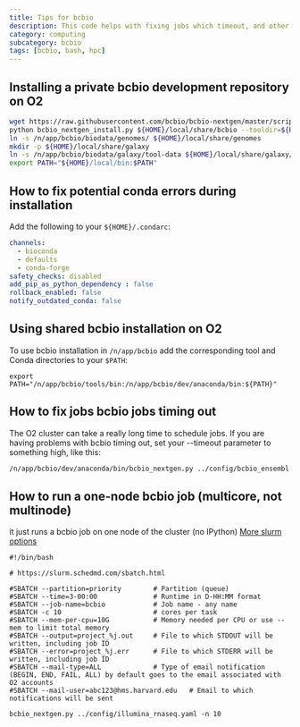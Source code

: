 ```yaml
---
title: Tips for bcbio
description: This code helps with fixing jobs which timeout, and other general tips
category: computing
subcategory: bcbio
tags: [bcbio, bash, hpc]
---
```


## Installing a private bcbio development repository on O2
```bash
wget https://raw.githubusercontent.com/bcbio/bcbio-nextgen/master/scripts/bcbio_nextgen_install.py
python bcbio_nextgen_install.py ${HOME}/local/share/bcbio --tooldir=${HOME}/local --nodata
ln -s /n/app/bcbio/biodata/genomes/ ${HOME}/local/share/genomes
mkdir -p ${HOME}/local/share/galaxy
ln -s /n/app/bcbio/biodata/galaxy/tool-data ${HOME}/local/share/galaxy/tool-data
export PATH="${HOME}/local/bin:$PATH"
```

## How to fix potential conda errors during installation
Add the following to your `${HOME}/.condarc`:
```yaml
channels:
  - bioconda
  - defaults
  - conda-forge
safety_checks: disabled
add_pip_as_python_dependency : false
rollback_enabled: false
notify_outdated_conda: false
```

## Using shared bcbio installation on O2
To use bcbio installation in `/n/app/bcbio` add the corresponding tool and Conda directories to your `$PATH`:
```shell
export PATH="/n/app/bcbio/tools/bin:/n/app/bcbio/dev/anaconda/bin:${PATH}"
```

## How to fix jobs bcbio jobs timing out
The O2 cluster can take a really long time to schedule jobs. If you are having problems with bcbio timing out, set your --timeout parameter to something high, like this:
```bash
/n/app/bcbio/dev/anaconda/bin/bcbio_nextgen.py ../config/bcbio_ensembl.yaml -n 72 -t ipython -s slurm -q short -r --tag feany --timeout 6000 -t 0-11:00
```

## How to run a one-node bcbio job (multicore, not multinode)
it just runs a bcbio job on one node of the cluster (no IPython)
[More slurm options](https://wiki.rc.hms.harvard.edu/display/O2/Using+Slurm+Basic#UsingSlurmBasic-sbatchoptionsquickreference)

```
#!/bin/bash

# https://slurm.schedmd.com/sbatch.html

#SBATCH --partition=priority        # Partition (queue)
#SBATCH --time=3-00:00              # Runtime in D-HH:MM format
#SBATCH --job-name=bcbio            # Job name - any name
#SBATCH -c 10                       # cores per task 
#SBATCH --mem-per-cpu=10G           # Memory needed per CPU or use --mem to limit total memory
#SBATCH --output=project_%j.out     # File to which STDOUT will be written, including job ID
#SBATCH --error=project_%j.err      # File to which STDERR will be written, including job ID
#SBATCH --mail-type=ALL             # Type of email notification (BEGIN, END, FAIL, ALL) by default goes to the email associated with O2 accounts
#SBATCH --mail-user=abc123@hms.harvard.edu   # Email to which notifications will be sent

bcbio_nextgen.py ../config/illumina_rnaseq.yaml -n 10
```
